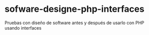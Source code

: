 # sofware-designe-php-interfaces
Pruebas con diseño de software antes y después de usarlo con PHP usando interfaces
